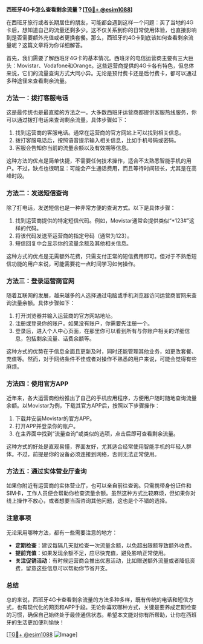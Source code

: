 **西班牙4G卡怎么查看剩余流量？[[TG💪+ @esim1088](https://t.me/s/esim1088)]**

在西班牙旅行或者长期居住的朋友，可能都会遇到这样一个问题：买了当地的4G卡后，想知道自己的流量还剩多少。这不仅关系到你的日常使用体验，也直接影响到是否需要额外充值或者更换套餐。那么，西班牙的4G卡到底该如何查看剩余流量呢？这篇文章将为你详细解答。

首先，我们需要了解西班牙4G卡的基本情况。西班牙的电信运营商主要有三大巨头：Movistar、Vodafone和Orange。这些运营商提供的4G卡各有特色，但总体来说，它们的流量查询方式大同小异。无论是预付费卡还是后付费卡，都可以通过多种途径来查看剩余流量。

### **方法一：拨打客服电话**
这是最传统也是最直接的方法之一。大多数西班牙运营商都提供客服热线服务，你可以通过拨打电话来查询剩余流量。具体步骤如下：

1. 找到运营商的客服电话。通常在运营商的官方网站上可以找到相关信息。
2. 拨打客服电话后，按照语音提示输入相关信息，比如手机号码或密码。
3. 客服会告知你当前的流量余额以及有效期等信息。

这种方法的优点是简单快捷，不需要任何技术操作，适合不太熟悉智能手机的用户。不过，缺点也很明显：可能会产生通话费用，而且等待时间较长，尤其是在高峰时段。

### **方法二：发送短信查询**
除了打电话，发送短信也是一种非常方便的查询方式。以下是具体步骤：

1. 找到运营商提供的特定短信代码。例如，Movistar通常会提供类似“*123#”这样的代码。
2. 将该代码发送至运营商的指定号码（通常为123）。
3. 短信回复中会显示你的流量余额及其他相关信息。

这种方式的优点是无需额外花费，只需支付正常的短信费用即可。但对于不熟悉短信功能的用户来说，可能需要花一点时间学习如何操作。

### **方法三：登录运营商官网**
随着互联网的发展，越来越多的人选择通过电脑或手机浏览器访问运营商官网来查询流量余额。具体步骤如下：

1. 打开浏览器并输入运营商的官方网站地址。
2. 注册或登录你的账户。如果没有账户，你需要先注册一个。
3. 登录后，进入个人中心页面，在那里你可以看到所有与你账户相关的详细信息，包括剩余流量、话费余额等。

这种方式的优势在于信息全面且更新及时，同时还能管理其他业务，如更改套餐、充值等。然而，对于网络条件不佳或者对操作不熟悉的用户来说，可能会觉得有些麻烦。

### **方法四：使用官方APP**
近年来，各大运营商纷纷推出了自己的手机应用程序，方便用户随时随地查询流量余额。以Movistar为例，下载其官方APP后，按照以下步骤操作：

1. 下载并安装Movistar的官方APP。
2. 打开APP并登录你的账户。
3. 在主界面中找到“流量查询”或类似的选项，点击后即可查看剩余流量。

这种方式的好处是直观易懂，界面友好，尤其适合经常使用智能手机的年轻人群体。不过，前提是你的设备必须连接到网络，否则无法正常使用。

### **方法五：通过实体营业厅查询**
如果你附近有运营商的实体营业厅，也可以亲自前往查询。只需携带身份证件和SIM卡，工作人员便会帮助你检查流量余额。虽然这种方式比较麻烦，但如果你对线上操作不放心，或者想要当面咨询其他问题，这也是个不错的选择。

### **注意事项**
无论采用哪种方法，都有一些需要注意的地方：

- **定期检查**：建议每隔几天就检查一次流量余额，以免超出限额导致额外收费。
- **提前充值**：如果发现余额不足，应尽快充值，避免影响正常使用。
- **关注促销活动**：有时候运营商会推出优惠活动，比如赠送额外流量或者降低资费，留意这些信息可以帮助你节省开支。

### **总结**
总的来说，西班牙4G卡查看剩余流量的方法多种多样，既有传统的电话和短信方式，也有现代化的网页和APP手段。无论你喜欢哪种方式，关键是要养成定期检查的习惯，确保自己始终处于最佳通信状态。希望本文能对你有所帮助，让你在西班牙的生活更加便利愉快！

[[TG💪+ @esim1088](https://t.me/s/esim1088) ![Image](https://i.postimg.cc/4NQfJmqS/Snipaste-2025-05-13-00-14-12.png)]